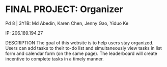 # FINAL PROJECT: Organizer
Pd 8 | 3Y1B: Md Abedin, Karen Chen, Jenny Gao, Yiduo Ke

IP: 206.189.194.27

DESCRIPTION
The goal of this website is to help users stay organized.  Users can add tasks to their to-do list and simultaneously view tasks in list form and calendar form (on the same page).  The leaderboard will create incentive to complete tasks in a timely manner.

